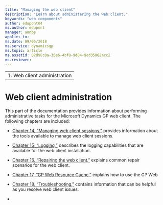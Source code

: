 ```yaml
---
title: "Managing the web client"
description: "Learn about administering the web client."
keywords: "web components"
author: edupont04
ms.author: edupont
manager: annbe
applies_to: 
ms.date: 09/05/2018
ms.service: dynamicsgp
ms.topic: article
ms.assetid: 02d98c8a-35e6-4bf8-9d84-9ed35062acc2
ms.reviewer: 
---
```

|                               |
|-------------------------------|
| 1.  Web client administration |

<span id="_Toc498953333" class="anchor"></span>

# Web client administration

This part of the documentation provides information about performing administrative tasks for the Microsoft Dynamics GP web client. The following chapters are included:

-   [Chapter 14, “Managing web client sessions,”](#_Managing_web_client) provides information about the tools available to manage web client sessions.  

-   [Chapter 15, “Logging,”](#_Logging) describes the logging capabilities that are available for the web client installation.  

-   [Chapter 16, “Repairing the web client,”](#_Repairing_the_web) explains common repair scenarios for the web client.  

-   [Chapter 17, “GP Web Resource Cache,”](#_GP_Web_Resource) explains how to use the GP Web  

-   [Chapter 18, “Troubleshooting,”](#_Troubleshooting) contains information that can be helpful as you resolve web client issues.  

-   
